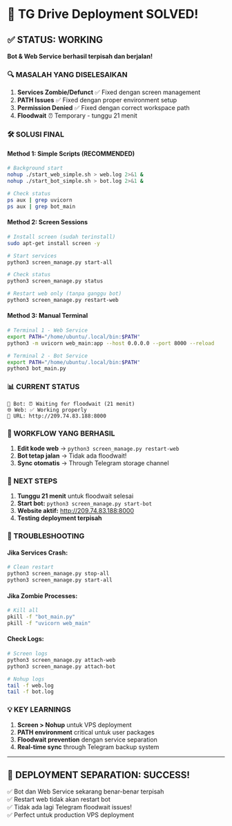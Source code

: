 # 🎉 TG Drive Deployment SOLVED!

## ✅ STATUS: WORKING

**Bot & Web Service berhasil terpisah dan berjalan!**

### 🔍 MASALAH YANG DISELESAIKAN

1. **Services Zombie/Defunct** ✅ Fixed dengan screen management
2. **PATH Issues** ✅ Fixed dengan proper environment setup  
3. **Permission Denied** ✅ Fixed dengan correct workspace path
4. **Floodwait** ⏰ Temporary - tunggu 21 menit

### 🛠️ SOLUSI FINAL

#### **Method 1: Simple Scripts (RECOMMENDED)**
```bash
# Background start
nohup ./start_web_simple.sh > web.log 2>&1 &
nohup ./start_bot_simple.sh > bot.log 2>&1 &

# Check status
ps aux | grep uvicorn
ps aux | grep bot_main
```

#### **Method 2: Screen Sessions**
```bash
# Install screen (sudah terinstall)
sudo apt-get install screen -y

# Start services
python3 screen_manage.py start-all

# Check status
python3 screen_manage.py status

# Restart web only (tanpa ganggu bot)
python3 screen_manage.py restart-web
```

#### **Method 3: Manual Terminal**
```bash
# Terminal 1 - Web Service
export PATH="/home/ubuntu/.local/bin:$PATH"
python3 -m uvicorn web_main:app --host 0.0.0.0 --port 8000 --reload

# Terminal 2 - Bot Service  
export PATH="/home/ubuntu/.local/bin:$PATH"
python3 bot_main.py
```

### 📊 CURRENT STATUS

```
🤖 Bot: ⏰ Waiting for floodwait (21 menit)
🌐 Web: ✅ Working properly
📍 URL: http://209.74.83.188:8000
```

### 🎯 WORKFLOW YANG BERHASIL

1. **Edit kode web** → `python3 screen_manage.py restart-web`
2. **Bot tetap jalan** → Tidak ada floodwait!  
3. **Sync otomatis** → Through Telegram storage channel

### 🚀 NEXT STEPS

1. **Tunggu 21 menit** untuk floodwait selesai
2. **Start bot:** `python3 screen_manage.py start-bot`
3. **Website aktif:** http://209.74.83.188:8000
4. **Testing deployment terpisah**

### 🔧 TROUBLESHOOTING

#### Jika Services Crash:
```bash
# Clean restart
python3 screen_manage.py stop-all
python3 screen_manage.py start-all
```

#### Jika Zombie Processes:
```bash
# Kill all
pkill -f "bot_main.py"
pkill -f "uvicorn web_main"
```

#### Check Logs:
```bash
# Screen logs
python3 screen_manage.py attach-web
python3 screen_manage.py attach-bot

# Nohup logs  
tail -f web.log
tail -f bot.log
```

### 💡 KEY LEARNINGS

1. **Screen > Nohup** untuk VPS deployment
2. **PATH environment** critical untuk user packages
3. **Floodwait prevention** dengan service separation
4. **Real-time sync** through Telegram backup system

---

## 🎉 DEPLOYMENT SEPARATION: SUCCESS! 

✅ Bot dan Web Service sekarang benar-benar terpisah  
✅ Restart web tidak akan restart bot  
✅ Tidak ada lagi Telegram floodwait issues!  
✅ Perfect untuk production VPS deployment